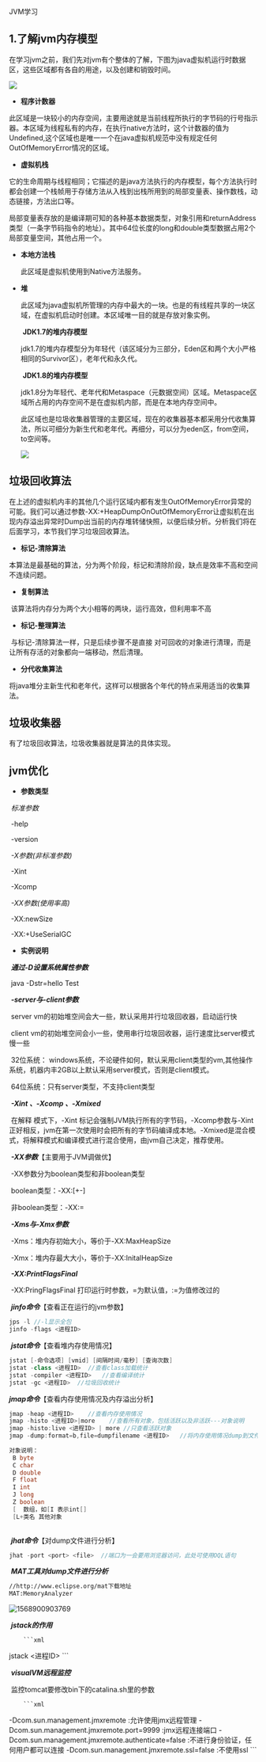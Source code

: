 JVM学习

## 1.了解jvm内存模型

​    在学习jvm之前，我们先对jvm有个整体的了解，下图为java虚拟机运行时数据区，这些区域都有各自的用途，以及创建和销毁时间。

![](C:\Users\Think\Desktop\jvm1.jpg)

-  **程序计数器**

​           此区域是一块较小的内存空间，主要用途就是当前线程所执行的字节码的行号指示器。本区域为线程私有的内存，在执行native方法时，这个计数器的值为Undefined,这个区域也是唯一一个在java虚拟机规范中没有规定任何OutOfMemoryError情况的区域。

- **虚拟机栈**

​        它的生命周期与线程相同；它描述的是java方法执行的内存模型，每个方法执行时都会创建一个栈帧用于存储方法从入栈到出栈所用到的局部变量表、操作数栈，动态链接，方法出口等。

​        局部变量表存放的是编译期可知的各种基本数据类型，对象引用和returnAddress类型（一条字节码指令的地址）。其中64位长度的long和double类型数据占用2个局部变量空间，其他占用一个。

- **本地方法栈**

   此区域是虚拟机使用到Native方法服务。

- **堆**

  此区域为java虚拟机所管理的内存中最大的一块。也是的有线程共享的一块区域，在虚拟机启动时创建。本区域唯一目的就是存放对象实例。

  ​    **JDK1.7的堆内存模型**

  ​         jdk1.7的堆内存模型分为年轻代（该区域分为三部分，Eden区和两个大小严格相同的Survivor区），老年代和永久代。
  
  ​    **JDK1.8的堆内存模型**
  
  ​        jdk1.8分为年轻代、老年代和Metaspace（元数据空间）区域。Metaspace区域所占用的内存空间不是在虚拟机内部，而是在本地内存空间中。
  
  此区域也是垃圾收集器管理的主要区域，现在的收集器基本都采用分代收集算法，所以可细分为新生代和老年代。再细分，可以分为eden区，from空间，to空间等。
  
  ![](C:\Users\Think\Desktop\jvm3.jpg)

## 垃圾回收算法

在上述的虚拟机内丰的其他几个运行区域内都有发生OutOfMemoryError异常的可能。我们可以通过参数-XX:+HeapDumpOnOutOfMemoryError让虚拟机在出现内存溢出异常时Dump出当前的内存堆转储快照，以便后续分析。分析我们将在后面学习，本节我们学习垃圾回收算法。

- **标记-清除算法**

​        本算法是最基础的算法，分为两个阶段，标记和清除阶段，缺点是效率不高和空间不连续问题。

- **复制算法**

​        该算法将内存分为两个大小相等的两块，运行高效，但利用率不高

- **标记-整理算法**

​        与标记-清除算法一样，只是后续步骤不是直接 对可回收的对象进行清理，而是让所有存活的对象都向一端移动，然后清理。

- **分代收集算法**

​        将java堆分主新生代和老年代，这样可以根据各个年代的特点采用适当的收集算法。

## 垃圾收集器

有了垃圾回收算法，垃圾收集器就是算法的具体实现。

## jvm优化

- **参数类型**

​            *标准参数* 

​                  -help

​                  -version        

​           *-X参数(非标准参数)*

​                 -Xint

​                 -Xcomp

​           *-XX参数(使用率高)*

​                 -XX:newSize

​                -XX:+UseSerialGC

- **实例说明** 

​        ***通过-D设置系统属性参数***

​            java -Dstr=hello Test

​        ***-server与-client参数***

​            server vm的初始堆空间会大一些，默认采用并行垃圾回收器，启动运行快

​            client vm的初始堆空间会小一些，使用串行垃圾回收器，运行速度比server模式慢一些

​            32位系统： windows系统，不论硬件如何，默认采用client类型的vm,其他操作系统，机器内丰2GB以上默认采用server模式，否则是client模式。

​            64位系统：只有server类型，不支持client类型

​        ***-Xint 、-Xcomp 、-Xmixed***

​            在解释 模式下，-Xint 标记会强制JVM执行所有的字节码，-Xcomp参数与-Xint正好相反，jvm在第一次使用时会把所有的字节码编译成本地。-Xmixed是混合模式，将解释模式和编译模式进行混合使用，由jvm自己决定，推荐使用。

​           ***-XX参数***【主要用于JVM调做优】

​             -XX参数分为boolean类型和非boolean类型

​             boolean类型：-XX:[+-]<name>

​            非boolean类型：-XX:<namae>=<value>

​        ***-Xms与-Xmx参数***

​          -Xms：堆内存初始大小，等价于-XX:MaxHeapSize

​          -Xmx：堆内存最大大小，等价于-XX:InitalHeapSize

​       ***-XX:PrintFlagsFinal*** 

​           -XX:PringFlagsFinal  打印运行时参数，=为默认值，:=为值修改过的

​       ***jinfo命令***【查看正在运行的jvm参数】

```java
jps -l //-l显示全包
jinfo -flags <进程ID>
```
​      ***jstat命令***【查看堆内存使用情况】

```java
jstat [-命令选项] [vmid] [间隔时间/毫秒] [查询次数]
jstat -class <进程ID>  //查看class加载统计
jstat -compiler <进程ID>   //查看编译统计
jstat -gc <进程ID>  //垃圾回收统计
```
​      ***jmap命令***【查看内存使用情况及内存溢出分析】

```java
jmap -heap <进程ID>    //查看内存使用情况
jmap -histo <进程ID>|more    //查看所有对象，包括活跃以及非活跃---对象说明
jmap -histo:live <进程ID> | more //只查看活跃对象
jmap -dump:format=b,file=dumpfilename <进程ID>   //将内存使用情况dump到文件中
    
对象说明：
 B byte
 C char
 D double
 F float
 I int
 J long
 Z boolean
 [  数组，如[I 表示int[]
 [L+类名 其他对象
 
```

​       ***jhat命令***【对dump文件进行分析】

```java
jhat -port <port> <file>  //端口为一会要用浏览器访问，此处可使用OQL语句
```

​     ***MAT工具对dump文件进行分析***

```xml
//http://www.eclipse.org/mat下载地址
MAT:MemoryAnalyzer

```



![1568900903769](C:\Users\Think\AppData\Roaming\Typora\typora-user-images\1568900903769.png)

​     ***jstack的作用***

        ```xml
jstack <进程ID>
        ```

​    ***visualVM远程监控***

​        监控tomcat要修改bin下的catalina.sh里的参数

        ```xml
-Dcom.sun.management.jmxremote  :允许使用jmx远程管理
-Dcom.sun.management.jmxremote.port=9999  :jmx远程连接端口
-Dcom.sun.management.jmxremote.authenticate=false  :不进行身份验证，任何用户都可以连接
-Dcom.sun.management.jmxremote.ssl=false  :不使用ssl
        ```



































